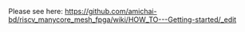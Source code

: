 Please see here:
https://github.com/amichai-bd/riscv_manycore_mesh_fpga/wiki/HOW_TO---Getting-started/_edit
